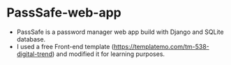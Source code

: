 # PassSafe-web-app

* PassSafe is a password manager web app build with Django and SQLite database.
* I used a free Front-end template (https://templatemo.com/tm-538-digital-trend) and modified it for learning purposes.